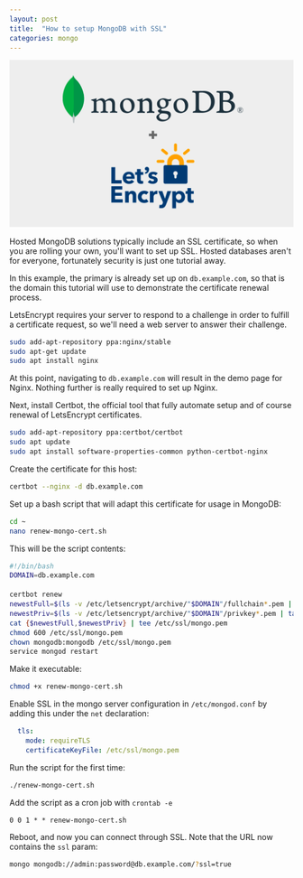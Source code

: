 ```yaml
---
layout: post
title:  "How to setup MongoDB with SSL"
categories: mongo
---
```


<img src="/assets/mongodb-ssl.png" alt="MongoDB SSL" class="banner"/>

Hosted MongoDB solutions typically include an SSL certificate, so when you are rolling your own, you'll want to set up SSL. Hosted databases aren't for everyone, fortunately security is just one tutorial away.

<!--more-->

In this example, the primary is already set up on `db.example.com`, so that is the domain this tutorial will use to demonstrate the certificate renewal process. 

LetsEncrypt requires your server to respond to a challenge in order to fulfill a certificate request, so we'll need a web server to answer their challenge.

``` bash
sudo add-apt-repository ppa:nginx/stable
sudo apt-get update
sudo apt install nginx
```

At this point, navigating to `db.example.com` will result in the demo page for Nginx. Nothing further is really required to set up Nginx.

Next, install Certbot, the official tool that fully automate setup and of course renewal of LetsEncrypt certificates.

``` bash
sudo add-apt-repository ppa:certbot/certbot
sudo apt update
sudo apt install software-properties-common python-certbot-nginx
```

Create the certificate for this host:
``` bash 
certbot --nginx -d db.example.com
```

Set up a bash script that will adapt this certificate for usage in MongoDB:

``` bash
cd ~
nano renew-mongo-cert.sh
```

This will be the script contents:

``` bash
#!/bin/bash
DOMAIN=db.example.com

certbot renew
newestFull=$(ls -v /etc/letsencrypt/archive/"$DOMAIN"/fullchain*.pem | tail -n 1)
newestPriv=$(ls -v /etc/letsencrypt/archive/"$DOMAIN"/privkey*.pem | tail -n 1)
cat {$newestFull,$newestPriv} | tee /etc/ssl/mongo.pem
chmod 600 /etc/ssl/mongo.pem
chown mongodb:mongodb /etc/ssl/mongo.pem
service mongod restart
```

Make it executable:

``` bash
chmod +x renew-mongo-cert.sh
```

Enable SSL in the mongo server configuration in `/etc/mongod.conf` by adding this under the `net` declaration:

``` yaml
  tls:
    mode: requireTLS
    certificateKeyFile: /etc/ssl/mongo.pem
```

Run the script for the first time:

``` bash
./renew-mongo-cert.sh
```

Add the script as a cron job with `crontab -e`

```
0 0 1 * * renew-mongo-cert.sh
```

Reboot, and now you can connect through SSL. Note that the URL now contains the `ssl` param:

``` bash
mongo mongodb://admin:password@db.example.com/?ssl=true
```
